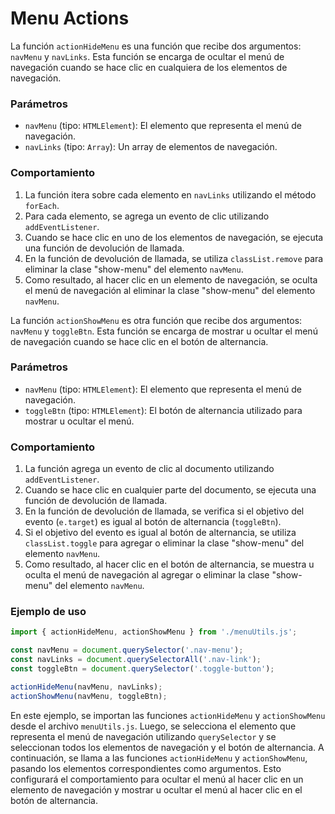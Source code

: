 # Menu Actions

La función `actionHideMenu` es una función que recibe dos argumentos: `navMenu` y `navLinks`. Esta función se encarga de ocultar el menú de navegación cuando se hace clic en cualquiera de los elementos de navegación.

### Parámetros

- `navMenu` (tipo: `HTMLElement`): El elemento que representa el menú de navegación.
- `navLinks` (tipo: `Array`): Un array de elementos de navegación.

### Comportamiento

1. La función itera sobre cada elemento en `navLinks` utilizando el método `forEach`.
2. Para cada elemento, se agrega un evento de clic utilizando `addEventListener`.
3. Cuando se hace clic en uno de los elementos de navegación, se ejecuta una función de devolución de llamada.
4. En la función de devolución de llamada, se utiliza `classList.remove` para eliminar la clase "show-menu" del elemento `navMenu`.
5. Como resultado, al hacer clic en un elemento de navegación, se oculta el menú de navegación al eliminar la clase "show-menu" del elemento `navMenu`.

La función `actionShowMenu` es otra función que recibe dos argumentos: `navMenu` y `toggleBtn`. Esta función se encarga de mostrar u ocultar el menú de navegación cuando se hace clic en el botón de alternancia.

### Parámetros

- `navMenu` (tipo: `HTMLElement`): El elemento que representa el menú de navegación.
- `toggleBtn` (tipo: `HTMLElement`): El botón de alternancia utilizado para mostrar u ocultar el menú.

### Comportamiento

1. La función agrega un evento de clic al documento utilizando `addEventListener`.
2. Cuando se hace clic en cualquier parte del documento, se ejecuta una función de devolución de llamada.
3. En la función de devolución de llamada, se verifica si el objetivo del evento (`e.target`) es igual al botón de alternancia (`toggleBtn`).
4. Si el objetivo del evento es igual al botón de alternancia, se utiliza `classList.toggle` para agregar o eliminar la clase "show-menu" del elemento `navMenu`.
5. Como resultado, al hacer clic en el botón de alternancia, se muestra u oculta el menú de navegación al agregar o eliminar la clase "show-menu" del elemento `navMenu`.

### Ejemplo de uso

```js
import { actionHideMenu, actionShowMenu } from './menuUtils.js';

const navMenu = document.querySelector('.nav-menu');
const navLinks = document.querySelectorAll('.nav-link');
const toggleBtn = document.querySelector('.toggle-button');

actionHideMenu(navMenu, navLinks);
actionShowMenu(navMenu, toggleBtn);
```

En este ejemplo, se importan las funciones `actionHideMenu` y `actionShowMenu` desde el archivo `menuUtils.js`. Luego, se selecciona el elemento que representa el menú de navegación utilizando `querySelector` y se seleccionan todos los elementos de navegación y el botón de alternancia. A continuación, se llama a las funciones `actionHideMenu` y `actionShowMenu`, pasando los elementos correspondientes como argumentos. Esto configurará el comportamiento para ocultar el menú al hacer clic en un elemento de navegación y mostrar u ocultar el menú al hacer clic en el botón de alternancia.